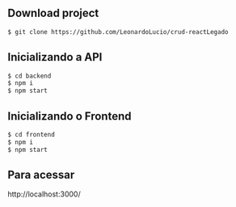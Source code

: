 ## Download project
```bash
$ git clone https://github.com/LeonardoLucio/crud-reactLegado
```

## Inicializando a API

```bash
$ cd backend
$ npm i
$ npm start

```

## Inicializando o Frontend

```bash
$ cd frontend
$ npm i
$ npm start

```
## Para acessar 

http://localhost:3000/
